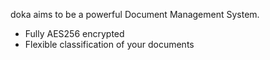 
doka aims to be a powerful Document Management System.

* Fully AES256 encrypted
* Flexible classification of your documents



